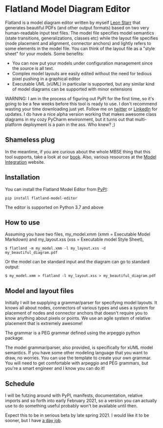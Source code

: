 # Flatland Model Diagram Editor

Flatland is a model diagram editor written by myself [Leon Starr](mailto:leon_starr@modelint.com) that generates
beautiful PDFs (and other output formats) based on two very
human-readable input text files. The model file specifies model semantics
(state transitions, generalizations, classes etc)
while the layout file specifies (node placement and alignment, connector anchors) and lightly refers to some elements
in the model file. You can think of the layout file as a "style sheet" for your models.
Some benefits:

* You can now put your models under configuration management since the source is all text.
* Complex model layouts are easily edited without the need for tedious pixel pushing in a graphical editor
* Executable UML (xUML) in particular is supported, but any similar kind of model diagrams can be supported with
minor extensions

WARNING: I am in the process of figuring out PyPI for the first time, so it's going to be a few weeks before
this tool is ready to use. I don't recommend wasting your time downloading just yet. Follow me
on [twitter](https://twitter.com/Leon_Starr) or
[LinkedIn](https://linkedin.com/in/modelint) for updates. I do have a nice alpha version working that makes awesome class diagrams in my cozy PyCharm
environment, but it turns out that multi-platform deployment is a pain in the ass. Who knew? ;)

## Shameless plug

In the meantime, if you are curious about the whole MBSE thing that this tool supports, take a look at our [book](https://modelstocode.com).
Also, various resources at the [Model Integration](https://modelint.com/mbse) website.

## Installation

You can install the Flatland Model Editor from [PyPI](https://pypi.org/project/flatland-model-editor/):

    pip install flatland-model-editor

The editor is supported on Python 3.7 and above

## How to use

Assuming you have two files, my_model.xmm (xmm = Executable Model Markdown) and my_layout.xss (xss = Executable model Style Sheet),

    $ flatland -m my_model.xmm -l my_layout.xss -d my_beautiful_diagram.pdf

Or the model can be standard input and the diagram can go to standard output:

    $ my_model.xmm > flatland -l my_layout.xss > my_beautiful_diagram.pdf

## Model and layout files

Initially I will be supplying a grammar/parser for specifying model layouts. It knows all about nodes, connectors
of various types and uses a system for placement of nodes and connector anchors that doesn't require you to know
anything about pixels or points. We use an agile system of relative placement that is extremely awesome!

The grammar is a PEG grammar defined using the arpeggio python package.

The model grammar/parser, also provided, is specifically for xUML model semantics. If you have some other modeling
language that you want to draw, no worries. You can use the template to create your own grammar. You will need
to get comfortable with arpeggio and PEG grammars, but you're a smart engineer and I know you can do it!

## Schedule

I will be futzing around with PyPI, manifests, documentation, relative imports and so forth into early February 2021,
so a version you can actually use to do something useful probably won't be available until then.

Expect this to be in serious beta by late spring 2021. I would like it to be sooner, but I
have [a day job](https://www.tri.global/).
